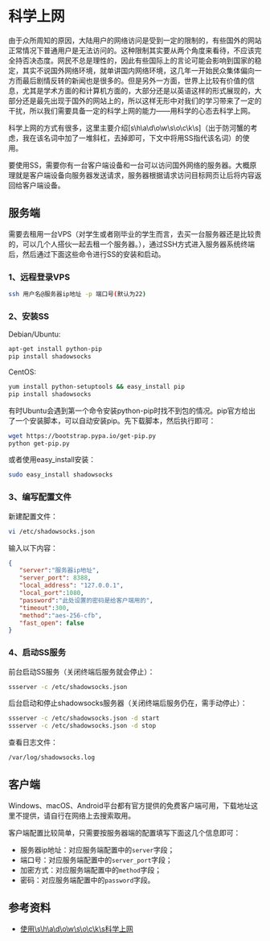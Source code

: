 # 科学上网


由于众所周知的原因，大陆用户的网络访问是受到一定的限制的，有些国外的网站正常情况下普通用户是无法访问的。这种限制其实要从两个角度来看待，不应该完全持否决态度。网民不总是理性的，因此有些国际上的言论可能会影响到国家的稳定，其实不说国外网络环境，就单讲国内网络环境，这几年一开始民众集体偏向一方而最后剧情反转的新闻也是很多的。但是另外一方面，世界上比较有价值的信息，尤其是学术方面的和计算机方面的，大部分还是以英语这样的形式展现的，大部分还是最先出现于国外的网站上的，所以这样无形中对我们的学习带来了一定的干扰，所以我们需要具备一定的科学上网的能力——用科学的心态去科学上网。


科学上网的方式有很多，这里主要介绍[s\h\a\d\o\w\s\o\c\k\s]（出于防河蟹的考虑，我在该名词中加了一堆斜杠，去掉即可，下文中将用SS指代该名词）的使用。


要使用SS，需要你有一台客户端设备和一台可以访问国外网络的服务器。大概原理就是客户端设备向服务器发送请求，服务器根据请求访问目标网页让后将内容返回给客户端设备。


## 服务端

需要去租用一台VPS（对学生或者刚毕业的学生而言，去买一台服务器还是比较贵的，可以几个人搭伙一起去租一个服务器。），通过SSH方式进入服务器系统终端后，然后通过下面这些命令进行SS的安装和启动。

### 1、远程登录VPS

```bash
ssh 用户名@服务器ip地址 -p 端口号(默认为22)
```

### 2、安装SS

Debian/Ubuntu:

```bash
apt-get install python-pip
pip install shadowsocks
```

CentOS:

```bash
yum install python-setuptools && easy_install pip
pip install shadowsocks
```

有时Ubuntu会遇到第一个命令安装python-pip时找不到包的情况。pip官方给出了一个安装脚本，可以自动安装pip。先下载脚本，然后执行即可：

```bash
wget https://bootstrap.pypa.io/get-pip.py
python get-pip.py
```

或者使用easy_install安装：

```bash
sudo easy_install shadowsocks
```

### 3、编写配置文件

新建配置文件：

```bash
vi /etc/shadowsocks.json
```

输入以下内容：
```json
{
   "server":"服务器ip地址",
   "server_port": 8388,
   "local_address": "127.0.0.1",
   "local_port":1080,
   "password":"此处设置的密码是给客户端用的",
   "timeout":300,
   "method":"aes-256-cfb",
   "fast_open": false
}
```

### 4、启动SS服务

前台启动SS服务（关闭终端后服务就会停止）：

```bash
ssserver -c /etc/shadowsocks.json
```

后台启动和停止shadowsocks服务器（关闭终端后服务仍在，需手动停止）：

```bash
ssserver -c /etc/shadowsocks.json -d start
ssserver -c /etc/shadowsocks.json -d stop
```

查看日志文件：

```bash
/var/log/shadowsocks.log
```


## 客户端

Windows、macOS、Android平台都有官方提供的免费客户端可用，下载地址这里不提供，请自行在网络上去搜索取用。

客户端配置比较简单，只需要按服务器端的配置填写下面这几个信息即可：

- 服务器ip地址：对应服务端配置中的`server`字段；
- 端口号：对应服务端配置中的`server_port`字段；
- 加密方式：对应服务端配置中的`method`字段；
- 密码：对应服务端配置中的`password`字段。


## 参考资料

- [使用\s\h\a\d\o\w\s\o\c\k\s科学上网](https://www.textarea.com/ExpectoPatronum/shiyong-shadowsocks-kexue-shangwang-265/)
